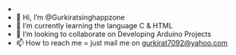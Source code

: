 - 
-  👋 Hi, I’m @Gurkiratsinghappzone
- 🌱 I’m currently learning the language C & HTML
- 💞️ I’m looking to collaborate on Developing Arduino Projects
- 📫 How to reach me = just mail me on gurkirat7092@yahoo.com

<!---
Gurkiratsinghappzone/Gurkiratsinghappzone is a ✨ special ✨ repository because its `README.md` (this file) appears on your GitHub profile.
You can click the Preview link to take a look at your changes.
--->
